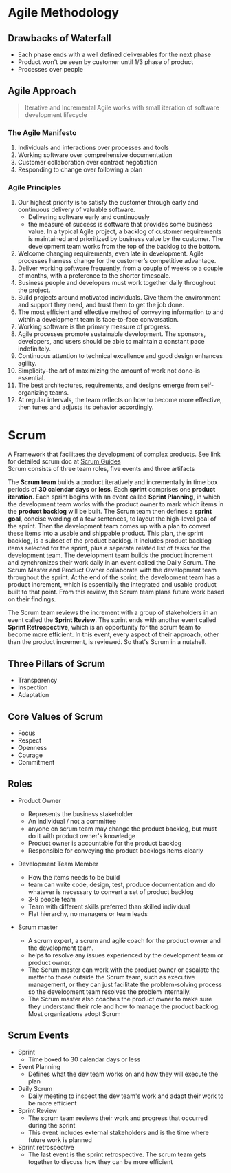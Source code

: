 # Agile Methodology

## Drawbacks of Waterfall
- Each phase ends with a well defined deliverables for the next phase
- Product won't be seen by customer until 1/3 phase of product
- Processes over people


## Agile Approach
> Iterative and Incremental
Agile works with small iteration of software development lifecycle

### The Agile Manifesto
1. Individuals and interactions over processes and tools
2. Working software over comprehensive documentation
3. Customer collaboration over contract negotiation
4. Responding to change over following a plan

### Agile Principles
1. Our highest priority is to satisfy the customer through early and continuous delivery of valuable software.
   - Delivering software early and continuously
   - the measure of success is software that provides some business value. In a typical Agile project, a backlog of customer requirements is maintained and prioritized by business value by the customer. The development team works from the top of the backlog to the bottom.
2. Welcome changing requirements, even late in development. Agile processes harness change for the customer’s competitive advantage.
3. Deliver working software frequently, from a couple of weeks to a couple of months, with a preference to the shorter timescale.
4. Business people and developers must work together daily throughout the project.
5. Build projects around motivated individuals. Give them the environment and support they need, and trust them to get the job done.
6. The most efficient and effective method of conveying information to and within a development team is face-to-face conversation.
7. Working software is the primary measure of progress.
8. Agile processes promote sustainable development. The sponsors, developers, and users should be able to maintain a constant pace indefinitely.
9.  Continuous attention to technical excellence and good design enhances agility.
10. Simplicity–the art of maximizing the amount of work not done–is essential.
11. The best architectures, requirements, and designs emerge from self-organizing teams.
12. At regular intervals, the team reflects on how to become more effective, then tunes and adjusts its behavior accordingly.

# Scrum
A Framework that facilitaes the development of complex products.
See link for detailed scrum doc at [Scrum Guides](https://www.scrumguides.org/)
<br>
Scrum consists of three team roles, five events and three artifacts

The __Scrum team__ builds a product iteratively and incrementally in time box periods of __30 calendar days__ or __less__. Each __sprint__ comprises one __product iteration__. Each sprint begins with an event called __Sprint Planning__, in which the development team works with the product owner to mark which items in the __product backlog__ will be built. The Scrum team then defines a __sprint goal__, concise wording of a few sentences, to layout the high-level goal of the sprint. Then the development team comes up with a plan to convert these items into a usable and shippable product. This plan, the sprint backlog, is a subset of the product backlog. It includes product backlog items selected for the sprint, plus a separate related list of tasks for the development team. The development team builds the product increment and synchronizes their work daily in an event called the Daily Scrum. The Scrum Master and Product Owner collaborate with the development team throughout the sprint. At the end of the sprint, the development team has a product increment, which is essentially the integrated and usable product built to that point. From this review, the Scrum team plans future work based on their findings. 

The Scrum team reviews the increment with a group of stakeholders in an event called the __Sprint Review__. The sprint ends with another event called __Sprint Retrospective__, which is an opportunity for the scrum team to become more efficient. In this event, every aspect of their approach, other than the product increment, is reviewed. So that's Scrum in a nutshell.


## Three Pillars of Scrum
- Transparency
- Inspection
- Adaptation


## Core Values of Scrum
- Focus
- Respect
- Openness
- Courage
- Commitment

## Roles
- Product Owner
  - Represents the business stakeholder
  - An individual / not a committee
  - anyone on scrum team may change the product backlog, but must do it with product owner's knowledge
  - Product owner is accountable for the product backlog
  - Responsible for conveying the product backlogs items clearly

- Development Team Member
  - How the items needs to be build
  - team can write code, design, test, produce documentation and do whatever is necessary to convert a set of product backlog
  - 3-9 people team
  - Team with different skills preferred than skilled individual
  - Flat hierarchy, no managers or team leads

- Scrum master
  - A scrum expert, a scrum and agile coach for the product owner and the development team.
  - helps to resolve any issues experienced by the development team or product owner.
  - The Scrum master can work with the product owner or escalate the matter to those outside the Scrum team, such as executive management, or they can just facilitate the problem-solving process so the development team resolves the problem internally.
  - The Scrum master also coaches the product owner to make sure they understand their role and how to manage the product backlog. Most organizations adopt Scrum


## Scrum Events
- Sprint
  - Time boxed to 30 calendar days or less
- Event Planning
  - Defines what the dev team works on and how they will execute the plan
- Daily Scrum
  - Daily meeting to inspect the dev team's work and adapt their work to be more efficient
- Sprint Review
  - The scrum team reviews their work and progress that occurred during the sprint
  - This event includes external stakeholders and is the time where future work is planned
- Sprint retrospective
  - The last event is the sprint retrospective. The scrum team gets together to discuss how they can be more efficient